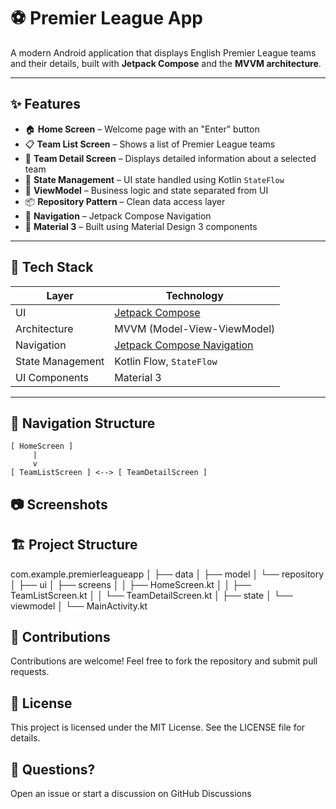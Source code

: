 # ⚽ Premier League App

A modern Android application that displays English Premier League teams and their details, built with **Jetpack Compose** and the **MVVM architecture**.

---

## ✨ Features

- 🏠 **Home Screen** – Welcome page with an "Enter" button
- 📋 **Team List Screen** – Shows a list of Premier League teams
- 📄 **Team Detail Screen** – Displays detailed information about a selected team
- 🔄 **State Management** – UI state handled using Kotlin `StateFlow`
- 🧠 **ViewModel** – Business logic and state separated from UI
- 📦 **Repository Pattern** – Clean data access layer
- 🚀 **Navigation** – Jetpack Compose Navigation
- 🎨 **Material 3** – Built using Material Design 3 components

---

## 🧰 Tech Stack

| Layer              | Technology                     |
|-------------------|--------------------------------|
| UI                | [Jetpack Compose](https://developer.android.com/jetpack/compose) |
| Architecture      | MVVM (Model-View-ViewModel)    |
| Navigation        | [Jetpack Compose Navigation](https://developer.android.com/jetpack/compose/navigation) |
| State Management  | Kotlin Flow, `StateFlow`       |
| UI Components     | Material 3                     |

---

## 🧭 Navigation Structure

```text
[ HomeScreen ]
     |
     v
[ TeamListScreen ] <--> [ TeamDetailScreen ]
```

## 📷 Screenshots

## 🏗️ Project Structure
com.example.premierleagueapp
│
├── data
│   ├── model
│   └── repository
│
├── ui
│   ├── screens
│   │   ├── HomeScreen.kt
│   │   ├── TeamListScreen.kt
│   │   └── TeamDetailScreen.kt
│   ├── state
│   └── viewmodel
│
└── MainActivity.kt

## 🤝 Contributions
Contributions are welcome! Feel free to fork the repository and submit pull requests.

## 📝 License
This project is licensed under the MIT License. See the LICENSE file for details.

## 💬 Questions?
Open an issue or start a discussion on GitHub Discussions
